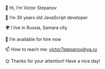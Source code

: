 👋 Hi, I’m Victor Stepanov

🌅 I’m 30 years old JavaScript developer

🌍 I live in Russia, Samara city

💼 I’m available for hire now

📫 How to reach me: victor7stepanov@ya.ru

🌞 Thanks for your attention! Have a nice day!
